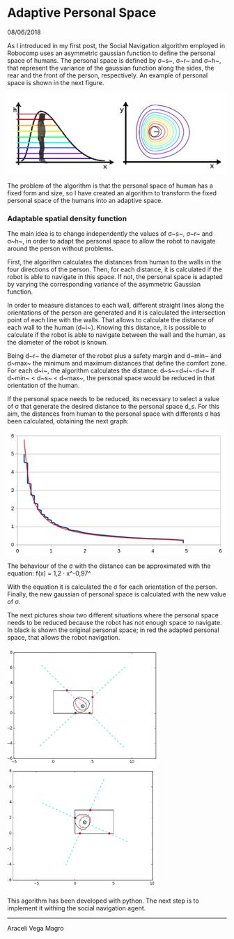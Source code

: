 # Adaptive Personal Space

08/06/2018

As I introduced in my first post, the Social Navigation algorithm employed in Robocomp uses an asymmetric gaussian function to define the personal space of humans. The personal space is defined by σ~s~, σ~r~ and σ~h~, that represent the variance of the gaussian function along the sides, the rear and the front of the person, respectively. An example of personal space is shown in the next figure.

![Personal Space of a human](pictures/persona.png) 

The problem of the algorithm is that the personal space of human has a fixed form and size, so I have created an algorithm to transform the fixed personal space of the humans into an adaptive space.

### Adaptable spatial density function

The main idea is to change independently the values of σ~s~, σ~r~ and σ~h~, in order to adapt the personal space to allow the robot to navigate around the person without problems.

First, the algorithm calculates the distances from human to the walls in the four directions of the person. Then, for each distance, it is calculated if the robot is able to navigate in this space. If not, the personal space is adapted by varying the corresponding variance of the asymmetric Gaussian function.

In order to measure distances to each wall, different straight lines along the orientations of the person are generated and it is calculated the intersection point of each line with the walls. That allows to calculate the distance of each wall to the human (d~i~). Knowing this distance, it is possible to calculate if the robot is able to navigate between the wall and the human, as the diameter of the robot is known. 

Being d~r~ the diameter of the robot plus a safety margin and d~min~ and d~max~ the minimum and maximum distances that define the comfort zone. For each d~i~, the algorithm calculates the distance: d~s~=d~i~-d~r~
If d~min~ < d~s~ < d~max~, the personal space would be reduced in that orientation of the human.  

If the personal space needs to be reduced, its necessary to select a value of σ that generate the desired distance to the personal space d_s. For this aim, the distances from human to the personal space with differents σ has been calculated, obtaining the next graph:

![Regression used by the algorithm](pictures/grafico.png) 

The behaviour of the σ with the distance can be approximated with the equation:
				f(x) = 1,2 · x^-0,97^ 


With the equation it is calculated the σ for each orientation of the person. Finally, the new gaussian of personal space is calculated with the new value of σ.

The next pictures show two different situations where the personal space needs to be reduced because the robot has not enough space to navigate. In black is shown the original personal space; in red the adapted personal space, that allows the robot navigation. 

![Scenario 1](pictures/1.png) ![Scenario 2](pictures/2.png) 
 

This agorithm has been developed with python. The next step is to implement it withing the social navigation agent.

* * *
Araceli Vega Magro


